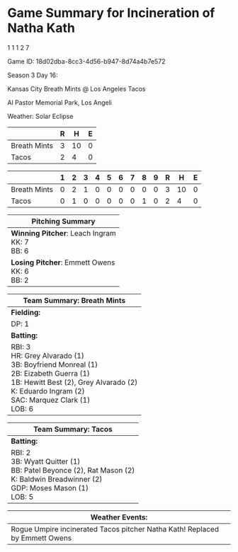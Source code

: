 # Game Summary for Incineration of Natha Kath
1
1
1
2
7

Game ID: 18d02dba-8cc3-4d56-b947-8d74a4b7e572

Season 3 Day 16:

Kansas City Breath Mints @ Los Angeles Tacos

Al Pastor Memorial Park, Los Angeli

Weather: Solar Eclipse



|  | R | H | E |
| --- | --- | --- | --- |
| Breath Mints |   3 |  10 |   0 | 
| Tacos |   2 |   4 |   0 | 


|  |   1 |   2 |   3 |   4 |   5 |   6 |   7 |   8 |   9 |  R | H | E |
| --- | --- | --- | --- | --- | --- | --- | --- | --- | --- | --- | --- | --- |
| Breath Mints |   0 |   2 |   1 |   0 |   0 |   0 |   0 |   0 |   0 |   3 |  10 |   0 | 
| Tacos |   0 |   1 |   0 |   0 |   0 |   0 |   0 |   1 |   0 |   2 |   4 |   0 | 


| Pitching Summary |
| --- |
| **Winning Pitcher**: Leach Ingram<br />KK: 7<br />BB: 6 |
| **Losing Pitcher**: Emmett Owens<br />KK: 6<br />BB: 2 |


| Team Summary: Breath Mints |
| --- |
| **Fielding:** |
| DP: 1 |
| **Batting:** |
| RBI: 3 <br />HR: Grey Alvarado (1) <br />3B: Boyfriend Monreal (1) <br />2B: Eizabeth Guerra (1) <br />1B: Hewitt Best (2), Grey Alvarado (2) <br />K: Eduardo Ingram (2) <br />SAC: Marquez Clark (1) <br />LOB: 6 |


| Team Summary: Tacos |
| --- |
| **Batting:** |
| RBI: 2 <br />3B: Wyatt Quitter (1) <br />BB: Patel Beyonce (2), Rat Mason (2) <br />K: Baldwin Breadwinner (2) <br />GDP: Moses Mason (1) <br />LOB: 5 |


| **Weather Events:** |
| --- |
| Rogue Umpire incinerated Tacos pitcher Natha Kath! Replaced by Emmett Owens |

